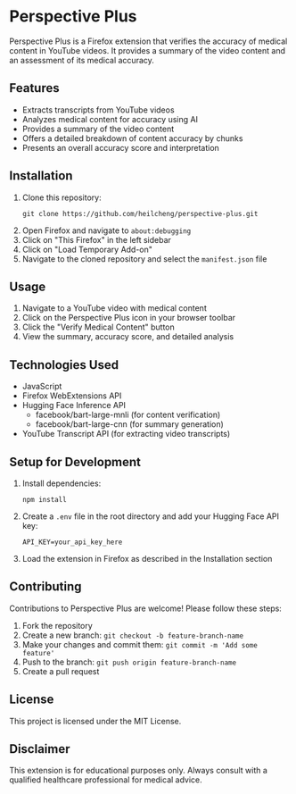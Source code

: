 # Perspective Plus

Perspective Plus is a Firefox extension that verifies the accuracy of medical content in YouTube videos. It provides a summary of the video content and an assessment of its medical accuracy.

## Features

- Extracts transcripts from YouTube videos
- Analyzes medical content for accuracy using AI
- Provides a summary of the video content
- Offers a detailed breakdown of content accuracy by chunks
- Presents an overall accuracy score and interpretation

## Installation

1. Clone this repository:
   ```
   git clone https://github.com/heilcheng/perspective-plus.git
   ```
2. Open Firefox and navigate to `about:debugging`
3. Click on "This Firefox" in the left sidebar
4. Click on "Load Temporary Add-on"
5. Navigate to the cloned repository and select the `manifest.json` file

## Usage

1. Navigate to a YouTube video with medical content
2. Click on the Perspective Plus icon in your browser toolbar
3. Click the "Verify Medical Content" button
4. View the summary, accuracy score, and detailed analysis

## Technologies Used

- JavaScript
- Firefox WebExtensions API
- Hugging Face Inference API
  - facebook/bart-large-mnli (for content verification)
  - facebook/bart-large-cnn (for summary generation)
- YouTube Transcript API (for extracting video transcripts)

## Setup for Development

1. Install dependencies:
   ```
   npm install
   ```
2. Create a `.env` file in the root directory and add your Hugging Face API key:
   ```
   API_KEY=your_api_key_here
   ```
3. Load the extension in Firefox as described in the Installation section

## Contributing

Contributions to Perspective Plus are welcome! Please follow these steps:

1. Fork the repository
2. Create a new branch: `git checkout -b feature-branch-name`
3. Make your changes and commit them: `git commit -m 'Add some feature'`
4. Push to the branch: `git push origin feature-branch-name`
5. Create a pull request

## License

This project is licensed under the MIT License.

## Disclaimer

This extension is for educational purposes only. Always consult with a qualified healthcare professional for medical advice.
